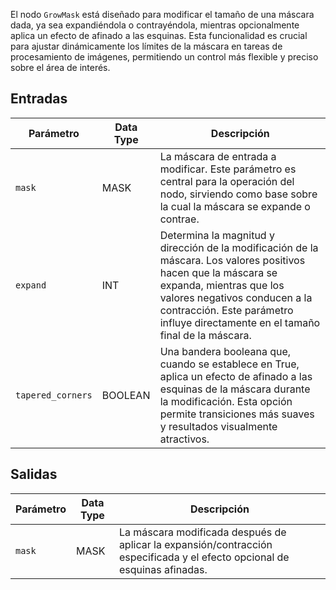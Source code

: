El nodo `GrowMask` está diseñado para modificar el tamaño de una máscara dada, ya sea expandiéndola o contrayéndola, mientras opcionalmente aplica un efecto de afinado a las esquinas. Esta funcionalidad es crucial para ajustar dinámicamente los límites de la máscara en tareas de procesamiento de imágenes, permitiendo un control más flexible y preciso sobre el área de interés.

## Entradas

| Parámetro | Data Type | Descripción |
|-----------|-------------|-------------|
| `mask`    | MASK        | La máscara de entrada a modificar. Este parámetro es central para la operación del nodo, sirviendo como base sobre la cual la máscara se expande o contrae. |
| `expand`  | INT         | Determina la magnitud y dirección de la modificación de la máscara. Los valores positivos hacen que la máscara se expanda, mientras que los valores negativos conducen a la contracción. Este parámetro influye directamente en el tamaño final de la máscara. |
| `tapered_corners` | BOOLEAN    | Una bandera booleana que, cuando se establece en True, aplica un efecto de afinado a las esquinas de la máscara durante la modificación. Esta opción permite transiciones más suaves y resultados visualmente atractivos. |

## Salidas

| Parámetro | Data Type | Descripción |
|-----------|-------------|-------------|
| `mask`    | MASK        | La máscara modificada después de aplicar la expansión/contracción especificada y el efecto opcional de esquinas afinadas. |
